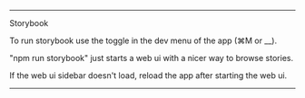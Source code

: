 ----------------------------
Storybook

To run storybook use the toggle in the dev menu of the app (⌘M or __). 

"npm run storybook" just starts a web ui with a nicer way to browse stories.

If the web ui sidebar doesn't load, reload the app after starting the web ui.

----------------------------
